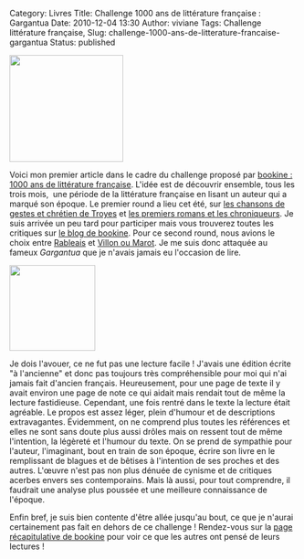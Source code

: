 Category: Livres
Title: Challenge 1000 ans de littérature française : Gargantua
Date: 2010-12-04 13:30
Author: viviane
Tags: Challenge littérature française, 
Slug: challenge-1000-ans-de-litterature-francaise-gargantua
Status: published

<a href="http://www.viviane-voyages.com/wp-content/uploads/2010/12/1000litterature.jpg"><img class="aligncenter size-full wp-image-1770" title="1000 ans de litterature" src="http://www.viviane-voyages.com/wp-content/uploads/2010/12/1000litterature.jpg" alt="" width="199" height="187" /></a>

Voici mon premier article dans le cadre du challenge proposé par <a href="http://mediatexte.blogspot.com/2010/12/challenge-1-000-ans-de-litterature.html" target="_blank">bookine : 1000 ans de littérature française</a>. L'idée est de découvrir ensemble, tous les trois mois,  une période de la littérature française en lisant un auteur qui a marqué son époque. Le premier round a lieu cet été, sur <a href="http://mediatexte.blogspot.com/2010/08/challenge-1000-ans-de-litterature.html" target="_blank">les chansons de gestes et chrétien de Troyes</a> et <a href="http://mediatexte.blogspot.com/2010/08/challenge-1000-ans-de-litterature_01.html" target="_blank">les premiers romans et les chroniqueurs</a>. Je suis arrivée un peu tard pour participer mais vous trouverez toutes les critiques sur <a href="http://mediatexte.blogspot.com/2010/10/challenge-1-000-ans-de-litterature.html" target="_blank">le blog de bookine</a>. Pour ce second round, nous avions le choix entre <a href="http://mediatexte.blogspot.com/2010/09/challenge-1-000-ans-de-litterature_26.html" target="_blank">Rableais</a> et <a href="http://mediatexte.blogspot.com/2010/09/challenge-1-000-ans-de-litterature.html" target="_blank">Villon ou Marot</a>. Je me suis donc attaquée au fameux <em>Gargantua </em>que je n'avais jamais eu l'occasion de lire.

<a href="http://www.viviane-voyages.com/wp-content/uploads/2010/12/gargantua.jpg"><img class="alignleft size-thumbnail wp-image-1771" title="Gargantua" src="http://www.viviane-voyages.com/wp-content/uploads/2010/12/gargantua-150x150.jpg" alt="" width="150" height="150" /></a>

Je dois l'avouer, ce ne fut pas une lecture facile ! J'avais une édition écrite "à l'ancienne" et donc pas toujours très compréhensible pour moi qui n'ai jamais fait d'ancien français. Heureusement, pour une page de texte il y avait environ une page de note ce qui aidait mais rendait tout de même la lecture fastidieuse. Cependant, une fois rentré dans le texte la lecture était agréable. Le propos est assez léger, plein d'humour et de descriptions extravagantes. Évidemment, on ne comprend plus toutes les références et elles ne sont sans doute plus aussi drôles mais on ressent tout de même l'intention, la légèreté et l'humour du texte. On se prend de sympathie pour l'auteur, l'imaginant, bout en train de son époque, écrire son livre en le remplissant de blagues et de bêtises à l'intention de ses proches et des autres. L'œuvre n'est pas non plus dénuée de cynisme et de critiques acerbes envers ses contemporains. Mais là aussi, pour tout comprendre, il faudrait une analyse plus poussée et une meilleure connaissance de l'époque.

Enfin bref, je suis bien contente d'être allée jusqu'au bout, ce que je n'aurai certainement pas fait en dehors de ce challenge ! Rendez-vous sur la <a href="http://mediatexte.blogspot.com/2010/12/challenge-1-000-ans-de-litterature.html" target="_blank">page récapitulative de bookine</a> pour voir ce que les autres ont pensé de leurs lectures !